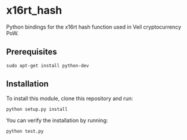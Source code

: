# x16rt_hash
Python bindings for the x16rt hash function used in Veil cryptocurrency PoW.

## Prerequisites

```
sudo apt-get install python-dev
```

## Installation

To install this module, clone this repository and run:

```
python setup.py install
```

You can verify the installation by running:

```
python test.py
```
